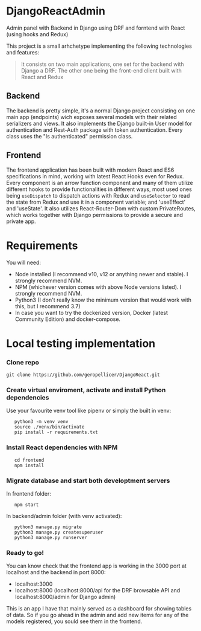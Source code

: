 # DjangoReactAdmin
Admin panel with Backend in Django using DRF and forntend with React (using hooks and Redux)


This project is a small arhchetype implementing the following technologies and features:

> It consists on two main applications, one set for the backend with Django a DRF. 
> The other one being the front-end client built with React and Redux

## Backend
The backend is pretty simple, it's a normal Django project consisting on one main app (endpoints) wich exposes several models with their related serializers and views.
It also implements the Django built-in User model for authentication and Rest-Auth package with token authentication. Every class uses the "Is authenticated" permission class.

## Frontend
The frontend application has been built with modern React and ES6 specifications in mind, working with latest React Hooks even for Redux. Every component is an arrow function component
and many of them utilize different hooks to provide functionalities in different ways, most used ones being `useDispatch` to dispatch actions with Redux and `useSelector` to read the state from Redux and use it in a component variable; and 'useEffect' and 'useState'.
It also utilizes React-Router-Dom with custom PrivateRoutes, which works together with Django permissions to provide a secure and private app.


# Requirements
You will need:
- Node installed (I recommend v10, v12 or anything newer and stable). I strongly recommend NVM.
- NPM (whichever version comes with above Node versions listed). I strongly recommend NVM.
- Python3 (I don't really know the minimum version that would work with this, but I recommend 3.7)
- In case you want to try the dockerized version, Docker (latest Community Edition) and docker-compose.

# Local testing implementation

### Clone repo
```
git clone https://github.com/geropellicer/DjangoReact.git
```

### Create virtual enviroment, activate and install Python dependencies
Use your favourite venv tool like pipenv or simply the built in venv:
```
   python3 -m venv venv
   source ./venv/bin/activate
   pip install -r requirements.txt
   ```
   
### Install React dependencies with NPM
```
   cd frontend
   npm install
   ```
   

### Migrate database and start both developtment servers 
In frontend folder:
```
   npm start
```

In backend/admin folder (with venv activated):
```
   python3 manage.py migrate
   python3 manage.py createsuperuser
   python3 manage.py runserver
```

### Ready to go!

You can know check that the frontend app is working in the 3000 port at localhost and the backend in port 8000:
- localhost:3000
- localhost:8000 (localhost:8000/api for the DRF browsable API and localhost:8000/admin for Django admin)

This is an app I have that mainly served as a dashboard for showing tables of data. So if you go ahead in the admin and add new items for any of the models registered, you sould see them in the frontend. 